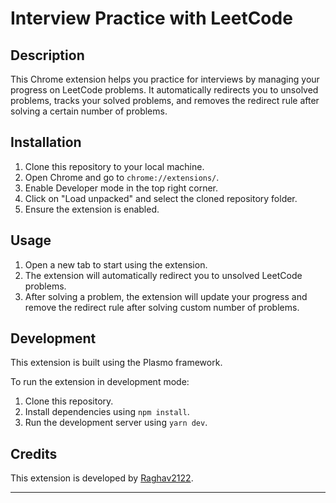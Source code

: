 

# Interview Practice with LeetCode

## Description

This Chrome extension helps you practice for interviews by managing your progress on LeetCode problems. It automatically redirects you to unsolved problems, tracks your solved problems, and removes the redirect rule after solving a certain number of problems.

## Installation

1. Clone this repository to your local machine.
2. Open Chrome and go to `chrome://extensions/`.
3. Enable Developer mode in the top right corner.
4. Click on "Load unpacked" and select the cloned repository folder.
5. Ensure the extension is enabled.

## Usage

1. Open a new tab to start using the extension.
2. The extension will automatically redirect you to unsolved LeetCode problems.
3. After solving a problem, the extension will update your progress and remove the redirect rule after solving custom number of problems.

## Development

This extension is built using the Plasmo framework.

To run the extension in development mode:

1. Clone this repository.
2. Install dependencies using `npm install`.
3. Run the development server using `yarn dev`.

## Credits

This extension is developed by [Raghav2122](https://github.com/Raghav2122).

---
